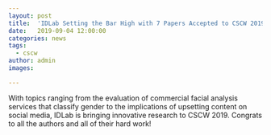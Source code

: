 ```yaml
---
layout: post
title:  'IDLab Setting the Bar High with 7 Papers Accepted to CSCW 2019'
date:   2019-09-04 12:00:00
categories: news
tags:
  - cscw
author: admin
images:

---
```

With topics ranging from the evaluation of commercial facial analysis
services that classify gender to the implications of upsetting content
on social media, IDLab is bringing innovative research to CSCW 2019.
Congrats to all the authors and all of their hard work!
